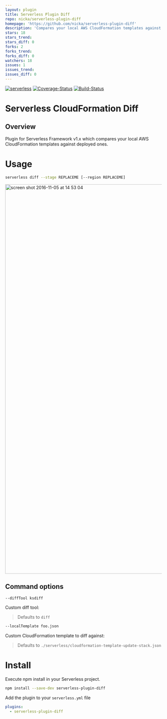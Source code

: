 ```yaml
---
layout: plugin
title: Serverless Plugin Diff
repo: nicka/serverless-plugin-diff
homepage: 'https://github.com/nicka/serverless-plugin-diff'
description: 'Compares your local AWS CloudFormation templates against deployed ones.'
stars: 18
stars_trend: 
stars_diff: 0
forks: 2
forks_trend: 
forks_diff: 0
watchers: 18
issues: 1
issues_trend: 
issues_diff: 0
---
```



[![serverless](http://public.serverless.com/badges/v3.svg)](http://www.serverless.com)
[![Coverage-Status](https://coveralls.io/repos/github/nicka/serverless-plugin-diff/badge.svg?branch=master)](https://coveralls.io/github/nicka/serverless-plugin-diff?branch=master)
[![Build-Status](https://travis-ci.org/nicka/serverless-plugin-diff.svg?branch=master)](https://travis-ci.org/nicka/serverless-plugin-diff)

# Serverless CloudFormation Diff

## Overview

Plugin for Serverless Framework v1.x which compares your local AWS CloudFormation templates against deployed ones.

# Usage

```bash
serverless diff --stage REPLACEME [--region REPLACEME]
```

<img width="1255" alt="screen shot 2016-11-05 at 14 53 04" src="https://cloud.githubusercontent.com/assets/195404/20030536/9e1a552c-a367-11e6-8e6d-2043f2a5d038.png">

## Command options

```bash
--diffTool ksdiff
```

Custom diff tool:

>Defaults to `diff`


```bash
--localTemplate foo.json
```

Custom CloudFormation template to diff against:

>Defaults to `./serverless/cloudformation-template-update-stack.json`

# Install

Execute npm install in your Serverless project.

```bash
npm install --save-dev serverless-plugin-diff
```

Add the plugin to your `serverless.yml` file

```yml
plugins:
  - serverless-plugin-diff
```
